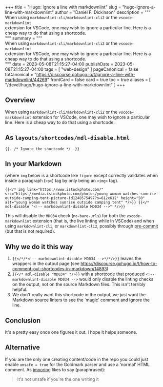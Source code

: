 +++
title = "Hugo: Ignore a line with markdownlint"
slug = "hugo-ignore-a-line-with-markdownlint"
author = "Daniel F. Dickinson"
description = """\
When using `markdownlint-cli/markdownlint-cli2` or the `vscode-markdownlint` \
extension for VSCode, one may wish to ignore a particular line. Here is a \
cheap way to do that using a shortcode.\
"""
summary = """\
When using `markdownlint-cli/markdownlint-cli2` or the `vscode-markdownlint` \
extension for VSCode, one may wish to ignore a particular line. Here is a \
cheap way to do that using a shortcode.\
"""
date = 2023-05-08T21:15:27-04:00
publishDate = 2023-05-08T21:15:27-04:00
tags = [
	"web-design"
]
pageCanonical = false
toCanonical = "https://discourse.gohugo.io/t/ignore-a-line-with-markdownlint/44269"
frontCard = false
card = true
toc = true
aliases = [
	"/devel/hugo/hugo-ignore-a-line-with-markdownlint"
]
+++

## Overview

When using `markdownlint-cli/markdownlint-cli2` or the `vscode-markdownlint` extension for VSCode, one may wish to ignore a particular line. Here is a cheap way to do that using a shortcode.

## As `layouts/shortcodes/mdl-disable.html`

```golang
{{- /* Ignore the shortcode */ -}}
```

## In your Markdown

(where `img` below is a shortcode like `figure` except correctly validates when inside a paragraph (`<p>`) tag by only being an `<img>` tag).

```golang
{{</* img link="https://www.istockphoto.com/" src="https://media.istockphoto.com/photos/young-woman-watches-sunrise-outside-camping-tent-picture-id1248575497?s=612x612" height="50" alt="young woman watches sunrise outside camping tent" */>}} {{</* mdl-disable "<!-- markdownlint-disable MD034 -->" */>}}
```

This will disable the `MD034` check (`no-bare-urls`) for both the `vscode-markdownlint` extension (that is, the live linting while in VSCode) and when using `markdownlint-cli`, or `markdownlint-cli2`, possibly through [pre-commit](https://pre-commit.com) (but that is not required).

## Why we do it this way

1. `{{</*/*<!-- markdownlint-disable MD034 -->*/*/>}}` leaves the wrappers in the output page (see https://discourse.gohugo.io/t/how-to-comment-out-shortcodes-in-markdown/14893)
2. `{{</* mdl-disable "MD034" */>}}` with a shortcode that produced `<!-- markdownlint-disable MD034 -->` would only disable the linting checks on the output, not on the source Markdown files. This isn't terribly helpful.
3. We don't really want this shortcode in the output, we just want the Markdown source linters to see the 'magic' comment and ignore the line.

## Conclusion

It's a pretty easy once one figures it out. I hope it helps someone.

## Alternative

If you are the only one creating content/code in the repo you could just enable `unsafe = true` for the Goldmark parser and use a 'normal' HTML comment. As [jmooring](https://discourse.gohugo.io/u/jmooring) likes to say (paraphrased):
>It's not unsafe if you're the one writing it

